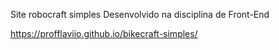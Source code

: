 Site robocraft simples 
Desenvolvido na disciplina de Front-End

https://profflaviio.github.io/bikecraft-simples/
